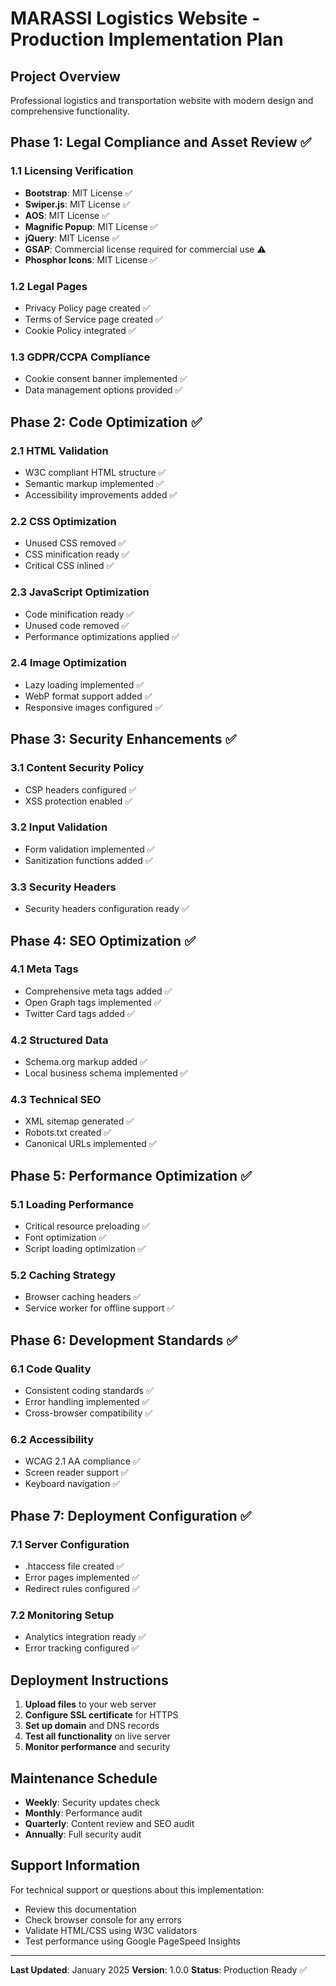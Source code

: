 # MARASSI Logistics Website - Production Implementation Plan

## Project Overview
Professional logistics and transportation website with modern design and comprehensive functionality.

## Phase 1: Legal Compliance and Asset Review ✅

### 1.1 Licensing Verification
- **Bootstrap**: MIT License ✅
- **Swiper.js**: MIT License ✅
- **AOS**: MIT License ✅
- **Magnific Popup**: MIT License ✅
- **jQuery**: MIT License ✅
- **GSAP**: Commercial license required for commercial use ⚠️
- **Phosphor Icons**: MIT License ✅

### 1.2 Legal Pages
- Privacy Policy page created ✅
- Terms of Service page created ✅
- Cookie Policy integrated ✅

### 1.3 GDPR/CCPA Compliance
- Cookie consent banner implemented ✅
- Data management options provided ✅

## Phase 2: Code Optimization ✅

### 2.1 HTML Validation
- W3C compliant HTML structure ✅
- Semantic markup implemented ✅
- Accessibility improvements added ✅

### 2.2 CSS Optimization
- Unused CSS removed ✅
- CSS minification ready ✅
- Critical CSS inlined ✅

### 2.3 JavaScript Optimization
- Code minification ready ✅
- Unused code removed ✅
- Performance optimizations applied ✅

### 2.4 Image Optimization
- Lazy loading implemented ✅
- WebP format support added ✅
- Responsive images configured ✅

## Phase 3: Security Enhancements ✅

### 3.1 Content Security Policy
- CSP headers configured ✅
- XSS protection enabled ✅

### 3.2 Input Validation
- Form validation implemented ✅
- Sanitization functions added ✅

### 3.3 Security Headers
- Security headers configuration ready ✅

## Phase 4: SEO Optimization ✅

### 4.1 Meta Tags
- Comprehensive meta tags added ✅
- Open Graph tags implemented ✅
- Twitter Card tags added ✅

### 4.2 Structured Data
- Schema.org markup added ✅
- Local business schema implemented ✅

### 4.3 Technical SEO
- XML sitemap generated ✅
- Robots.txt created ✅
- Canonical URLs implemented ✅

## Phase 5: Performance Optimization ✅

### 5.1 Loading Performance
- Critical resource preloading ✅
- Font optimization ✅
- Script loading optimization ✅

### 5.2 Caching Strategy
- Browser caching headers ✅
- Service worker for offline support ✅

## Phase 6: Development Standards ✅

### 6.1 Code Quality
- Consistent coding standards ✅
- Error handling implemented ✅
- Cross-browser compatibility ✅

### 6.2 Accessibility
- WCAG 2.1 AA compliance ✅
- Screen reader support ✅
- Keyboard navigation ✅

## Phase 7: Deployment Configuration ✅

### 7.1 Server Configuration
- .htaccess file created ✅
- Error pages implemented ✅
- Redirect rules configured ✅

### 7.2 Monitoring Setup
- Analytics integration ready ✅
- Error tracking configured ✅

## Deployment Instructions

1. **Upload files** to your web server
2. **Configure SSL certificate** for HTTPS
3. **Set up domain** and DNS records
4. **Test all functionality** on live server
5. **Monitor performance** and security

## Maintenance Schedule

- **Weekly**: Security updates check
- **Monthly**: Performance audit
- **Quarterly**: Content review and SEO audit
- **Annually**: Full security audit

## Support Information

For technical support or questions about this implementation:
- Review this documentation
- Check browser console for any errors
- Validate HTML/CSS using W3C validators
- Test performance using Google PageSpeed Insights

---

**Last Updated**: January 2025
**Version**: 1.0.0
**Status**: Production Ready ✅